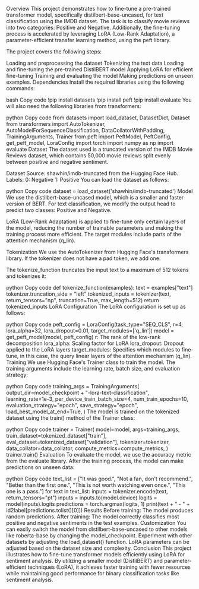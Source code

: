 Overview
This project demonstrates how to fine-tune a pre-trained transformer model, specifically distilbert-base-uncased, for text classification using the IMDB dataset. The task is to classify movie reviews into two categories: Positive and Negative. Additionally, the fine-tuning process is accelerated by leveraging LoRA (Low-Rank Adaptation), a parameter-efficient transfer learning method, using the peft library.

The project covers the following steps:

Loading and preprocessing the dataset
Tokenizing the text data
Loading and fine-tuning the pre-trained DistilBERT model
Applying LoRA for efficient fine-tuning
Training and evaluating the model
Making predictions on unseen examples.
Dependencies
Install the required libraries using the following commands:

bash
Copy code
!pip install datasets
!pip install peft
!pip install evaluate
You will also need the following libraries from transformers:

python
Copy code
from datasets import load_dataset, DatasetDict, Dataset
from transformers import AutoTokenizer, AutoModelForSequenceClassification, DataCollatorWithPadding, TrainingArguments, Trainer
from peft import PeftModel, PeftConfig, get_peft_model, LoraConfig
import torch
import numpy as np
import evaluate
Dataset
The dataset used is a truncated version of the IMDB Movie Reviews dataset, which contains 50,000 movie reviews split evenly between positive and negative sentiment.

Dataset Source: shawhin/imdb-truncated from the Hugging Face Hub.
Labels:
0: Negative
1: Positive
You can load the dataset as follows:

python
Copy code
dataset = load_dataset('shawhin/imdb-truncated')
Model
We use the distilbert-base-uncased model, which is a smaller and faster version of BERT. For text classification, we modify the output head to predict two classes: Positive and Negative.

LoRA (Low-Rank Adaptation) is applied to fine-tune only certain layers of the model, reducing the number of trainable parameters and making the training process more efficient. The target modules include parts of the attention mechanism (q_lin).

Tokenization
We use the AutoTokenizer from Hugging Face's transformers library. If the tokenizer does not have a pad token, we add one.

The tokenize_function truncates the input text to a maximum of 512 tokens and tokenizes it:

python
Copy code
def tokenize_function(examples):
    text = examples["text"]
    tokenizer.truncation_side = "left"
    tokenized_inputs = tokenizer(text, return_tensors="np", truncation=True, max_length=512)
    return tokenized_inputs
LoRA Configuration
The LoRA configuration is set up as follows:

python
Copy code
peft_config = LoraConfig(task_type="SEQ_CLS", r=4, lora_alpha=32, lora_dropout=0.01, target_modules=['q_lin'])
model = get_peft_model(model, peft_config)
r: The rank of the low-rank decomposition
lora_alpha: Scaling factor for LoRA
lora_dropout: Dropout applied to the LoRA layers
target_modules: Specifies which modules to fine-tune, in this case, the query linear layers of the attention mechanism (q_lin).
Training
We use Hugging Face's Trainer class to train the model. The training arguments include the learning rate, batch size, and evaluation strategy:

python
Copy code
training_args = TrainingArguments(
    output_dir=model_checkpoint + "-lora-text-classification",
    learning_rate=1e-3,
    per_device_train_batch_size=4,
    num_train_epochs=10,
    evaluation_strategy="epoch",
    save_strategy="epoch",
    load_best_model_at_end=True,
)
The model is trained on the tokenized dataset using the train() method of the Trainer class:

python
Copy code
trainer = Trainer(
    model=model,
    args=training_args,
    train_dataset=tokenized_dataset["train"],
    eval_dataset=tokenized_dataset["validation"],
    tokenizer=tokenizer,
    data_collator=data_collator,
    compute_metrics=compute_metrics,
)
trainer.train()
Evaluation
To evaluate the model, we use the accuracy metric from the evaluate library. After the training process, the model can make predictions on unseen data:

python
Copy code
text_list = ["It was good.", "Not a fan, don't recommend.", "Better than the first one.", "This is not worth watching even once.", "This one is a pass."]
for text in text_list:
    inputs = tokenizer.encode(text, return_tensors="pt")
    inputs = inputs.to(model.device)
    logits = model(inputs).logits
    predictions = torch.argmax(logits, 1)
    print(text + " - " + id2label[predictions.tolist()[0]])
Results
Before training: The model produces random predictions.
After training: The model correctly classifies most positive and negative sentiments in the test examples.
Customization
You can easily switch the model from distilbert-base-uncased to other models like roberta-base by changing the model_checkpoint.
Experiment with other datasets by adjusting the load_dataset() function.
LoRA parameters can be adjusted based on the dataset size and complexity.
Conclusion
This project illustrates how to fine-tune transformer models efficiently using LoRA for sentiment analysis. By utilizing a smaller model (DistilBERT) and parameter-efficient techniques (LoRA), it achieves faster training with fewer resources while maintaining good performance for binary classification tasks like sentiment analysis.
